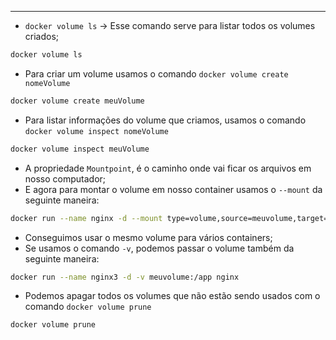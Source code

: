 ___
- `docker volume ls` -> Esse comando serve para listar todos os volumes criados;
```zsh
docker volume ls
```
- Para criar um volume usamos o comando `docker volume create nomeVolume`
```zsh
docker volume create meuVolume
```
- Para listar informações do volume que criamos, usamos o comando `docker volume inspect nomeVolume`
```zsh
docker volume inspect meuVolume
```
- A propriedade `Mountpoint`, é o caminho onde vai ficar os arquivos em nosso computador;
- E agora para montar o volume em nosso container usamos o `--mount` da seguinte maneira:
```zsh
docker run --name nginx -d --mount type=volume,source=meuvolume,target=/app nginx
```
- Conseguimos usar o mesmo volume para vários containers;
- Se usamos o comando `-v`, podemos passar o volume também da seguinte maneira:
```zsh
docker run --name nginx3 -d -v meuvolume:/app nginx
```
- Podemos apagar todos os volumes que não estão sendo usados com o comando `docker volume prune`
```zsh
docker volume prune
```